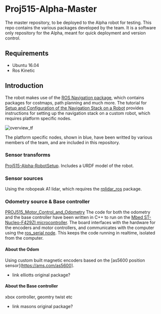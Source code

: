 # Proj515-Alpha-Master
The master repository, to be deployed to the Alpha robot for testing. This repo contains the various packages developed by the team. It is a software only repository for the Alpha, meant for quick deployment and version control.

## Requirements
* Ubuntu 16.04
* Ros Kinetic

## Introduction
The robot makes use of the [ROS Navigation package](http://wiki.ros.org/navigation), which contains packages for costmaps, path planning and much more. The tutorial for [Setup and Configuration of the Navigation Stack on a Robot](http://wiki.ros.org/navigation/Tutorials/RobotSetup) provides instructions for setting up the navigation stack on a custom robot, which requires platform specific nodes.


![overview_tf](http://wiki.ros.org/navigation/Tutorials/RobotSetup?action=AttachFile&do=get&target=overview_tf.png)


The platform specific nodes, shown in blue, have been writted by various members of the team, and are included in this repository.

### Sensor transforms
[Proj515-Alpha-RobotSetup](https://github.com/badmanwillis/Proj515-Alpha-RobotSetup). Includes a URDF model of the robot. 

### Sensor sources
Using the robopeak A1 lidar, which requires the [rplidar_ros](https://github.com/Slamtec/rplidar_ros) package.

### Odometry source & Base controller
[PROJ515_Motor_Control_and_Odometry](https://github.com/ElliWhite/PROJ515_Motor_Control_and_Odometry) The code for both the odometry and the base controller have been written in C++ to run on the [Mbed ST-Nucleo-F429ZI microcontroller](https://os.mbed.com/platforms/ST-Nucleo-F429ZI/). The board interfaces with the hardware for the encoders and motor controllers, and communicates with the computer using the [ros_serial node](http://wiki.ros.org/rosserial). This keeps the code running in realtime, isolated from the computer.

#### About the Odom
Using custom built magnetic encoders based on the [as5600 position sensor](https://ams.com/as5600].
* link elliotts original package?

#### About the Base controller
xbox controller, geomtry twist etc
* link masons original package?




